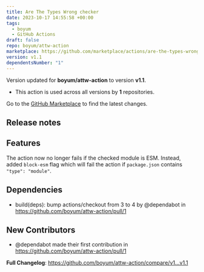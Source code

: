 ```yaml
---
title: Are The Types Wrong checker
date: 2023-10-17 14:55:58 +00:00
tags:
  - boyum
  - GitHub Actions
draft: false
repo: boyum/attw-action
marketplace: https://github.com/marketplace/actions/are-the-types-wrong-checker
version: v1.1
dependentsNumber: "1"
---
```



Version updated for **boyum/attw-action** to version **v1.1**.
- This action is used across all versions by **1** repositories.

Go to the [GitHub Marketplace](https://github.com/marketplace/actions/are-the-types-wrong-checker) to find the latest changes.

## Release notes

## Features
The action now no longer fails if the checked module is ESM. Instead, added `block-esm` flag which will fail the action if `package.json` contains `"type": "module"`.

## Dependencies
* build(deps): bump actions/checkout from 3 to 4 by @dependabot in https://github.com/boyum/attw-action/pull/1

## New Contributors
* @dependabot made their first contribution in https://github.com/boyum/attw-action/pull/1

**Full Changelog**: https://github.com/boyum/attw-action/compare/v1...v1.1
